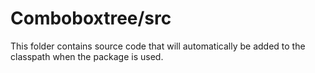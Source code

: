 # Comboboxtree/src

This folder contains source code that will automatically be added to the classpath when
the package is used.
